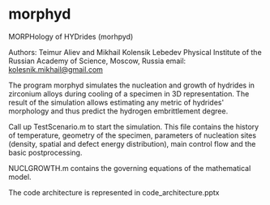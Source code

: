 # morphyd
MORPHology of HYDrides (morhpyd)

Authors: Teimur Aliev and Mikhail Kolensik
         Lebedev Physical Institute of the Russian Academy of Science, Moscow, Russia
email: kolesnik.mikhail@gmail.com

The program morphyd simulates the nucleation and growth of hydrides in zirconium alloys during cooling of a specimen in 3D representation.
The result of the simulation allows estimating any metric of hydrides' morphology and thus predict the hydrogen embrittlement degree.

Call up TestScenario.m to start the simulation.
This file contains the history of temperature, geometry of the specimen, parameters of nucleation sites (density, spatial and defect energy distribution),
main control flow and the basic postprocessing.

NUCLGROWTH.m contains the governing equations of the mathematical model.

The code architecture is represented in code_architecture.pptx
